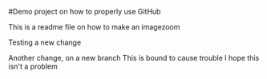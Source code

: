 #Demo project on how to properly use GitHub

This is a readme file on how to make an imagezoom

Testing a new change

Another change, on a new branch
This is bound to cause trouble
I hope this isn't a problem